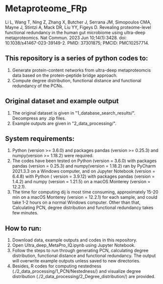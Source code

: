 # Metaproteome_FRp
Li L, Wang T, Ning Z, Zhang X, Butcher J, Serrana JM, Simopoulos CMA, Mayne J, Stintzi A, Mack DR, Liu YY, Figeys D. Revealing proteome-level functional redundancy in the human gut microbiome using ultra-deep metaproteomics. Nat Commun. 2023 Jun 10;14(1):3428. doi: 10.1038/s41467-023-39149-2. PMID: 37301875; PMCID: PMC10257714.

## This repository is a series of python codes to:
1) Generate protein-content networks from ultra-deep metaproteomcis data based on the protein-peptide bridge approach.
2) Compute degree distribution, functional distance and functional redundancy of the PCNs.

## Original dataset and example output
1) The original dataset is given in "1_database_search_results/". Decompress any .zip files.
2) Example outputs are given in "2_data_processing/".

## System requirements:
1) Python (version >= 3.6.0) and packages pandas (version >= 0.25.3) and numpy(version >= 1.18.2) were required.
2) The codes have been tested on Python (version = 3.6.0) with packages pandas (version = 0.25.3) and numpy(version = 1.18.2) ran by PyCharm 2021.3.3 on a Windows computer, and on Jupyter Notebook (version = 6.4.8) with Python ( version = 3.9.12) with packages pandas (version = 1.4.2) and numpy (version = 1.21.5) on a macOS Monterey (version = 12.2.1).
3) The time for computing dij is most time consuming, approximately 15-20 min on a macOS Monterey (version = 12.2.1) for each sample, and could take 1-2 hours on a normal Windows computer. Other than that, Calculating PCN, degree distribution and functional redundancy takes few minutes.

## How to run:
1) Download data, example outputs and codes in this repository.
2) Open Ultra_deep_MetaPro_IQ.ipynb using Jupyter Notebook.
3) Follow the steps to run through generating PCN, calculating degree distribution, functional distance and functional redundancy. The output will overwrite example outputs unless saved to new directories.
4) Besides, R codes for computing nestedness (./2_data_processing/1_PCN/Nestedness/) and visualize degree distribution  (./2_data_processing/2_Degree_distribution/) are provided.
